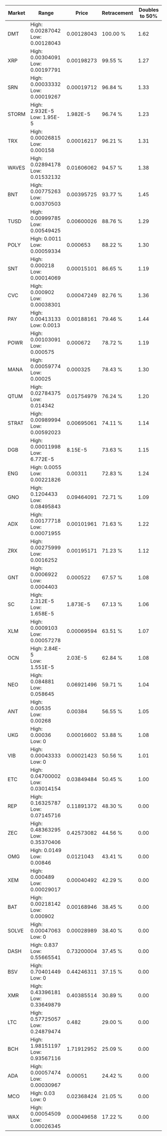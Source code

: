 | Market | Range | Price| Retracement | Doubles to 50% |
| --- | --- | --- | --- | --- |
| DMT | High: 0.00287042<br />Low: 0.00128043 | 0.00128043 | 100.00 % | 1.62 |
| XRP | High: 0.00304091<br />Low: 0.00197791 | 0.00198273 | 99.55 % | 1.27 |
| SRN | High: 0.00033332<br />Low: 0.00019267 | 0.00019712 | 96.84 % | 1.33 |
| STORM | High: 2.932E-5<br />Low: 1.95E-5 | 1.982E-5 | 96.74 % | 1.23 |
| TRX | High: 0.00026815<br />Low: 0.000158 | 0.00016217 | 96.21 % | 1.31 |
| WAVES | High: 0.02894178<br />Low: 0.01532132 | 0.01606062 | 94.57 % | 1.38 |
| BNT | High: 0.00775263<br />Low: 0.00370503 | 0.00395725 | 93.77 % | 1.45 |
| TUSD | High: 0.00999785<br />Low: 0.00549425 | 0.00600026 | 88.76 % | 1.29 |
| POLY | High: 0.0011<br />Low: 0.00059334 | 0.000653 | 88.22 % | 1.30 |
| SNT | High: 0.000218<br />Low: 0.00014069 | 0.00015101 | 86.65 % | 1.19 |
| CVC | High: 0.000902<br />Low: 0.00038301 | 0.00047249 | 82.76 % | 1.36 |
| PAY | High: 0.00413133<br />Low: 0.0013 | 0.00188161 | 79.46 % | 1.44 |
| POWR | High: 0.00103091<br />Low: 0.000575 | 0.000672 | 78.72 % | 1.19 |
| MANA | High: 0.00059774<br />Low: 0.00025 | 0.000325 | 78.43 % | 1.30 |
| QTUM | High: 0.02784375<br />Low: 0.014342 | 0.01754979 | 76.24 % | 1.20 |
| STRAT | High: 0.00989994<br />Low: 0.00592023 | 0.00695061 | 74.11 % | 1.14 |
| DGB | High: 0.00011998<br />Low: 6.772E-5 | 8.15E-5 | 73.63 % | 1.15 |
| ENG | High: 0.0055<br />Low: 0.00221826 | 0.00311 | 72.83 % | 1.24 |
| GNO | High: 0.1204433<br />Low: 0.08495843 | 0.09464091 | 72.71 % | 1.09 |
| ADX | High: 0.00177718<br />Low: 0.00071955 | 0.00101961 | 71.63 % | 1.22 |
| ZRX | High: 0.00275999<br />Low: 0.0016252 | 0.00195171 | 71.23 % | 1.12 |
| GNT | High: 0.0006922<br />Low: 0.0004403 | 0.000522 | 67.57 % | 1.08 |
| SC | High: 2.312E-5<br />Low: 1.658E-5 | 1.873E-5 | 67.13 % | 1.06 |
| XLM | High: 0.0009103<br />Low: 0.00057278 | 0.00069594 | 63.51 % | 1.07 |
| OCN | High: 2.84E-5<br />Low: 1.551E-5 | 2.03E-5 | 62.84 % | 1.08 |
| NEO | High: 0.084881<br />Low: 0.058645 | 0.06921496 | 59.71 % | 1.04 |
| ANT | High: 0.00535<br />Low: 0.00268 | 0.00384 | 56.55 % | 1.05 |
| UKG | High: 0.00036<br />Low: 0 | 0.00016602 | 53.88 % | 1.08 |
| VIB | High: 0.00043333<br />Low: 0 | 0.00021423 | 50.56 % | 1.01 |
| ETC | High: 0.04700002<br />Low: 0.03014154 | 0.03849484 | 50.45 % | 1.00 |
| REP | High: 0.16325787<br />Low: 0.07145716 | 0.11891372 | 48.30 % | 0.00 |
| ZEC | High: 0.48363295<br />Low: 0.35370406 | 0.42573082 | 44.56 % | 0.00 |
| OMG | High: 0.0149<br />Low: 0.00846 | 0.0121043 | 43.41 % | 0.00 |
| XEM | High: 0.000489<br />Low: 0.00029017 | 0.00040492 | 42.29 % | 0.00 |
| BAT | High: 0.00218142<br />Low: 0.000902 | 0.00168946 | 38.45 % | 0.00 |
| SOLVE | High: 0.00047063<br />Low: 0 | 0.00028989 | 38.40 % | 0.00 |
| DASH | High: 0.837<br />Low: 0.55665541 | 0.73200004 | 37.45 % | 0.00 |
| BSV | High: 0.70401449<br />Low: 0 | 0.44246311 | 37.15 % | 0.00 |
| XMR | High: 0.43396181<br />Low: 0.33649879 | 0.40385514 | 30.89 % | 0.00 |
| LTC | High: 0.57725057<br />Low: 0.24879474 | 0.482 | 29.00 % | 0.00 |
| BCH | High: 1.98151197<br />Low: 0.93567116 | 1.71912952 | 25.09 % | 0.00 |
| ADA | High: 0.00057474<br />Low: 0.00030967 | 0.00051 | 24.42 % | 0.00 |
| MCO | High: 0.03<br />Low: 0 | 0.02368424 | 21.05 % | 0.00 |
| WAX | High: 0.00054509<br />Low: 0.00026345 | 0.00049658 | 17.22 % | 0.00 |
